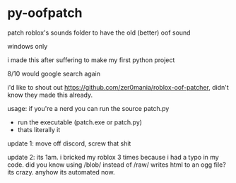# py-oofpatch
patch roblox's sounds folder to have the old (better) oof sound

windows only

i made this after suffering to make my first python project

8/10 would google search again

i'd like to shout out https://github.com/zer0mania/roblox-oof-patcher, didn't know they made this already.

usage:
if you're a nerd you can run the source patch.py
- run the executable (patch.exe or patch.py)
- thats literally it

update 1:
move off discord, screw that shit

update 2: 
its 1am. i bricked my roblox 3 times because i had a typo in my code. did you know using /blob/ instead of /raw/ writes html to an ogg file? its crazy. anyhow its automated now. 

